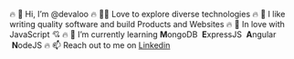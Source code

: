 🔥 👋 Hi, I’m @<span title="Gajulamandyam Deva Kumar">devaloo</span>
🔥 👩‍💻 Love to explore diverse technologies
🔥 👀 I like writing quality software and build Products and Websites
🔥 💖 In love with JavaScript 💘
🔥 🌱 I’m currently learning <strong>M</strong>ongoDB &nbsp;<b>E</b>xpressJS &nbsp;<b>A</b>ngular &nbsp;<b>N</b>odeJS 
🔥 📫 Reach out to me on <a href="https://www.linkedin.com/in/gajulamandyam-deva-kumar-5b78971a8/" target="_blank">Linkedin</a> 

<!---
devaloo/devaloo is a ✨ special ✨ repository because its `README.md` (this file) appears on your GitHub profile.
You can click the Preview link to take a look at your changes.
--->
